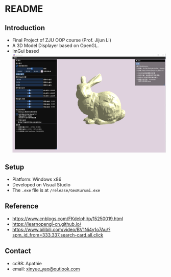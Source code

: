 # **README**
## Introduction
* Final Project of ZJU OOP course (Prof. Jijun Li)
* A 3D Model Displayer based on OpenGL.
* ImGui based
![pic](GeoKurumi/res/pic.png)
## Setup
- Platform: Windows x86
- Developed on Visual Studio
- The ``.exe`` file is at ``/release/GeoKurumi.exe``
## Reference
- https://www.cnblogs.com/FKdelphi/p/15250019.html 
- https://learnopengl-cn.github.io/ 
- https://www.bilibili.com/video/BV1Ni4y1o7Au/?spm_id_from=333.337.search-card.all.click
## Contact
- cc98: Apathie
- email: xinyue_yao@outlook.com 
